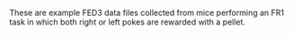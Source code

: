 These are example FED3 data files collected from mice performing an FR1 task in which both right or left pokes are rewarded with a pellet.